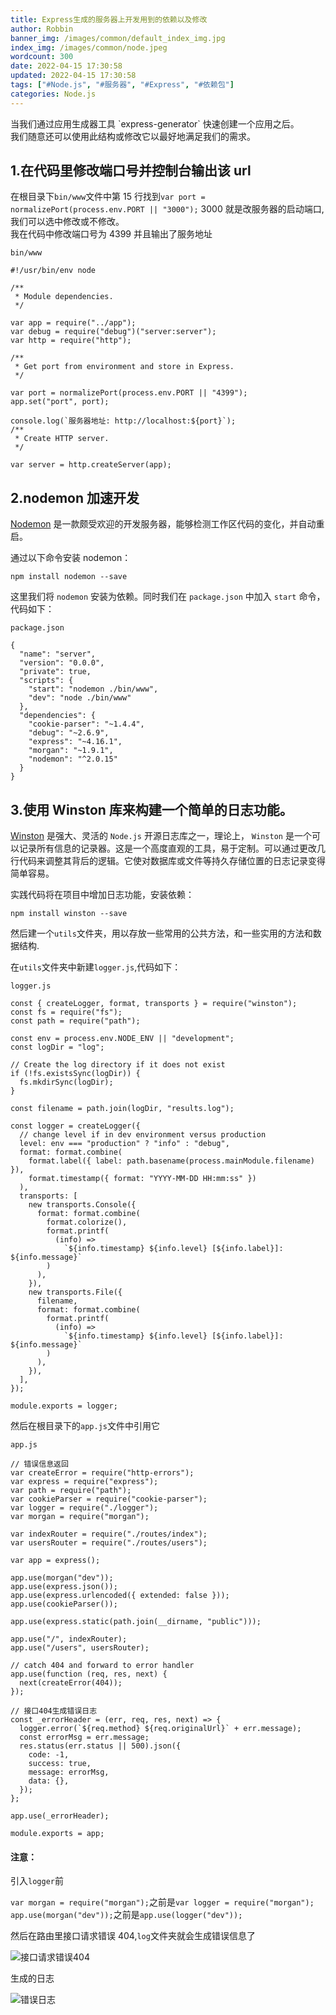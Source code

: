 ```yaml
---
title: Express生成的服务器上开发用到的依赖以及修改
author: Robbin
banner_img: /images/common/default_index_img.jpg
index_img: /images/common/node.jpeg
wordcount: 300
date: 2022-04-15 17:30:58
updated: 2022-04-15 17:30:58
tags: ["#Node.js", "#服务器", "#Express", "#依赖包"]
categories: Node.js
---
```


<p class="note note-success"> 当我们通过应用生成器工具 `express-generator` 快速创建一个应用之后。<br/>我们随意还可以使用此结构或修改它以最好地满足我们的需求。
</p>
<!-- more -->

## 1.在代码里修改端口号并控制台输出该 url

在根目录下`bin/www`文件中第 15 行找到`var port = normalizePort(process.env.PORT || "3000");` 3000 就是改服务器的启动端口,我们可以选中修改或不修改。<br/>我在代码中修改端口号为 4399 并且输出了服务地址

`bin/www`

```
#!/usr/bin/env node

/**
 * Module dependencies.
 */

var app = require("../app");
var debug = require("debug")("server:server");
var http = require("http");

/**
 * Get port from environment and store in Express.
 */

var port = normalizePort(process.env.PORT || "4399");
app.set("port", port);

console.log(`服务器地址: http://localhost:${port}`);
/**
 * Create HTTP server.
 */

var server = http.createServer(app);
```

## 2.nodemon 加速开发

[Nodemon](https://www.npmjs.com/package/nodemon) 是一款颇受欢迎的开发服务器，能够检测工作区代码的变化，并自动重启。

通过以下命令安装 nodemon：

```
npm install nodemon --save
```

这里我们将 `nodemon` 安装为依赖。同时我们在 `package.json` 中加入 `start` 命令，代码如下：

`package.json`

```
{
  "name": "server",
  "version": "0.0.0",
  "private": true,
  "scripts": {
    "start": "nodemon ./bin/www",
    "dev": "node ./bin/www"
  },
  "dependencies": {
    "cookie-parser": "~1.4.4",
    "debug": "~2.6.9",
    "express": "~4.16.1",
    "morgan": "~1.9.1",
    "nodemon": "^2.0.15"
  }
}
```

## 3.使用 Winston 库来构建一个简单的日志功能。

[Winston](https://www.npmjs.com/package/winston) 是强大、灵活的 `Node.js` 开源日志库之一，理论上， `Winston` 是一个可以记录所有信息的记录器。这是一个高度直观的工具，易于定制。可以通过更改几行代码来调整其背后的逻辑。它使对数据库或文件等持久存储位置的日志记录变得简单容易。

实践代码将在项目中增加日志功能，安装依赖：

```
npm install winston --save
```

然后建一个`utils`文件夹，用以存放一些常用的公共方法，和一些实用的方法和数据结构.

在`utils`文件夹中新建`logger.js`,代码如下：

`logger.js`

```
const { createLogger, format, transports } = require("winston");
const fs = require("fs");
const path = require("path");

const env = process.env.NODE_ENV || "development";
const logDir = "log";

// Create the log directory if it does not exist
if (!fs.existsSync(logDir)) {
  fs.mkdirSync(logDir);
}

const filename = path.join(logDir, "results.log");

const logger = createLogger({
  // change level if in dev environment versus production
  level: env === "production" ? "info" : "debug",
  format: format.combine(
    format.label({ label: path.basename(process.mainModule.filename) }),
    format.timestamp({ format: "YYYY-MM-DD HH:mm:ss" })
  ),
  transports: [
    new transports.Console({
      format: format.combine(
        format.colorize(),
        format.printf(
          (info) =>
            `${info.timestamp} ${info.level} [${info.label}]: ${info.message}`
        )
      ),
    }),
    new transports.File({
      filename,
      format: format.combine(
        format.printf(
          (info) =>
            `${info.timestamp} ${info.level} [${info.label}]: ${info.message}`
        )
      ),
    }),
  ],
});

module.exports = logger;
```

然后在根目录下的`app.js`文件中引用它

`app.js`

```
// 错误信息返回
var createError = require("http-errors");
var express = require("express");
var path = require("path");
var cookieParser = require("cookie-parser");
var logger = require("./logger");
var morgan = require("morgan");

var indexRouter = require("./routes/index");
var usersRouter = require("./routes/users");

var app = express();

app.use(morgan("dev"));
app.use(express.json());
app.use(express.urlencoded({ extended: false }));
app.use(cookieParser());

app.use(express.static(path.join(__dirname, "public")));

app.use("/", indexRouter);
app.use("/users", usersRouter);

// catch 404 and forward to error handler
app.use(function (req, res, next) {
  next(createError(404));
});

// 接口404生成错误日志
const _errorHeader = (err, req, res, next) => {
  logger.error(`${req.method} ${req.originalUrl}` + err.message);
  const errorMsg = err.message;
  res.status(err.status || 500).json({
    code: -1,
    success: true,
    message: errorMsg,
    data: {},
  });
};

app.use(_errorHeader);

module.exports = app;
```

#### 注意：

引入`logger`前

`var morgan = require("morgan");`之前是`var logger = require("morgan");`<br/>
`app.use(morgan("dev"));`之前是`app.use(logger("dev"));`

然后在路由里接口请求错误 404,`log`文件夹就会生成错误信息了

![接口请求错误404](../images/D7A9A08A-858A-48ed-BEF0-53ADDAF401F0.png)

生成的日志

![错误日志](../images/092483C1-F713-4f5e-BD1E-21D90367F25E.png)
